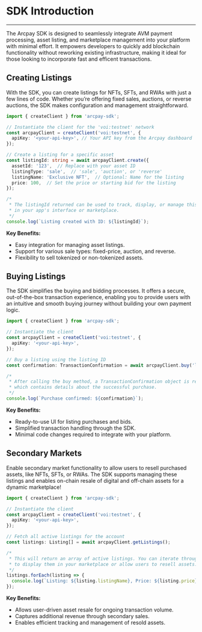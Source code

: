 # SDK Introduction

---

The Arcpay SDK is designed to seamlessly integrate AVM payment processing, asset listing, and marketplace management into your platform with minimal effort. It empowers developers to quickly add blockchain functionality without reworking existing infrastructure, making it ideal for those looking to incorporate fast and efficent transactions.

## Creating Listings
With the SDK, you can create listings for NFTs, SFTs, and RWAs with just a few lines of code. Whether you’re offering fixed sales, auctions, or reverse auctions, the SDK makes configuration and management straightforward.

```typescript
import { createClient } from 'arcpay-sdk';

// Instantiate the client for the 'voi:testnet' network
const arcpayClient = createClient('voi:testnet', {
  apiKey: '<your-api-key>', // Your API key from the Arcpay dashboard
});

// Create a listing for a specific asset
const listingId: string = await arcpayClient.create({
  assetId: '123',  // Replace with your asset ID
  listingType: 'sale',  // 'sale', 'auction', or 'reverse'
  listingName: 'Exclusive NFT',  // Optional: Name for the listing
  price: 100,  // Set the price or starting bid for the listing
});

/* 
 * The listingId returned can be used to track, display, or manage this listing 
 * in your app's interface or marketplace.
 */
console.log(`Listing created with ID: ${listingId}`);

```

**Key Benefits:**
- Easy integration for managing asset listings.
- Support for various sale types: fixed-price, auction, and reverse.
- Flexibility to sell tokenized or non-tokenized assets.

## Buying Listings
The SDK simplifies the buying and bidding processes. It offers a secure, out-of-the-box transaction experience, enabling you to provide users with an intuitive and smooth buying journey without building your own payment logic.

```typescript
import { createClient } from 'arcpay-sdk';

// Instantiate the client
const arcpayClient = createClient('voi:testnet', {
  apiKey: '<your-api-key>',
});

// Buy a listing using the listing ID
const confirmation: TransactionConfirmation = await arcpayClient.buy('listingId');

/* 
 * After calling the buy method, a TransactionConfirmation object is returned, 
 * which contains details about the successful purchase.
 */
console.log(`Purchase confirmed: ${confirmation}`);

```

**Key Benefits:**
- Ready-to-use UI for listing purchases and bids.
- Simplified transaction handling through the SDK.
- Minimal code changes required to integrate with your platform.

## Secondary Markets
Enable secondary market functionality to allow users to resell purchased assets, like NFTs, SFTs, or RWAs. The SDK supports managing these listings and enables on-chain resale of digital and off-chain assets for a dynamic marketplace!

```typescript
import { createClient } from 'arcpay-sdk';

// Instantiate the client
const arcpayClient = createClient('voi:testnet', {
  apiKey: '<your-api-key>',
});

// Fetch all active listings for the account
const listings: Listing[] = await arcpayClient.getListings();

/* 
 * This will return an array of active listings. You can iterate through these listings
 * to display them in your marketplace or allow users to resell assets.
 */
listings.forEach(listing => {
  console.log(`Listing: ${listing.listingName}, Price: ${listing.price}`);
});
```

**Key Benefits:**
- Allows user-driven asset resale for ongoing transaction volume.
- Captures additional revenue through secondary sales.
- Enables efficient tracking and management of resold assets.
